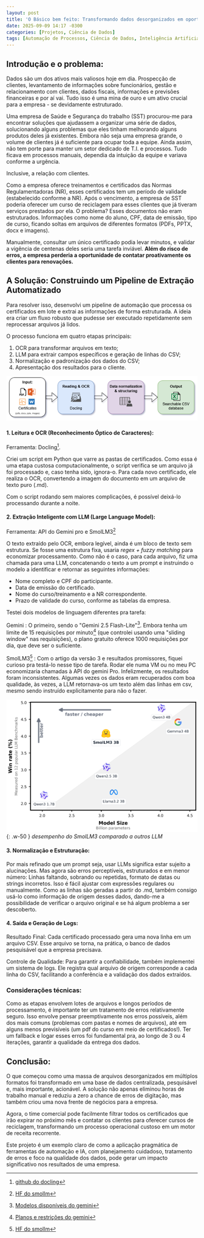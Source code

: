 ```yaml
---
layout: post
title: 'O Básico bem feito: Transformando dados desorganizados em oportunidades'
date: 2025-09-09 14:17 -0300
categories: [Projetos, Ciência de Dados]
tags: [Automação de Processos, Ciência de Dados, Inteligência Artificial, LLM, OCR, Python, Gestão de Dados, Transformação Digital, SST (Saúde e Segurança do Trabalho)]
---
```


## Introdução e o problema:

Dados são um dos ativos mais valiosos hoje em dia. Prospecção de clientes, levantamento de informações sobre funcionários, gestão e relacionamento com clientes, dados fiscais, informações e previsões financeiras e por aí vai. Tudo isso é uma mina de ouro e um ativo crucial para a empresa - se devidamente estruturado.

Uma empresa de Saúde e Segurança do trabalho (SST) procurou-me para encontrar soluções que ajudassem a organizar uma série de dados, solucionando alguns problemas que eles tinham melhorando alguns produtos deles já existentes. Embora não seja uma empresa grande, o volume de clientes já é suficiente para ocupar toda a equipe. Ainda assim, não tem porte para manter um setor dedicado de T.I. e processos. Tudo ficava em processos manuais, dependia da intuição da equipe e variava conforme a urgência.

Inclusive, a relação com clientes.

Como a empresa oferece treinamentos e certificados das Normas Regulamentadoras (NR), esses certificados tem um período de validade (estabelecido conforme a NR). Após o vencimento, a empresa de SST poderia oferecer um curso de reciclagem para esses clientes que já tiveram serviços prestados por ela. O problema? Esses documentos não eram estruturados. Informações como nome do aluno, CPF, data de emissão, tipo de curso, ficando soltas em arquivos de diferentes formatos (PDFs, PPTX, docx e imagens).

Manualmente, consultar um único certificado podia levar minutos, e validar a vigência de centenas deles seria uma tarefa inviável. **Além do risco de erros, a empresa perderia a oportunidade de contatar proativamente os clientes para renovações.**

## A Solução: Construindo um Pipeline de Extração Automatizado
Para resolver isso, desenvolvi um pipeline de automação que processa os certificados em lote e extrai as informações de forma estruturada. A ideia era criar um fluxo robusto que pudesse ser executado repetidamente sem reprocessar arquivos já lidos.

O processo funciona em quatro etapas principais:
1. OCR para transformar arquivos em texto;
2. LLM para extrair campos específicos e geração de linhas do CSV;
3. Normalização e padronização dos dados do CSV;
4. Apresentação dos resultados para o cliente.

![Desktop View](/assets/img/ocr-llm-processing-diagram.png)

#### 1. Leitura e OCR (Reconhecimento Óptico de Caracteres):

Ferramenta: Docling[^docling].

Criei um script em Python que varre as pastas de certificados. Como essa é uma etapa custosa computacionalmente, o script verifica se um arquivo já foi processado e, caso tenha sido, ignora-o. Para cada novo certificado, ele realiza o OCR, convertendo a imagem do documento em um arquivo de texto puro (.md).

Com o script rodando sem maiores complicações, é possível deixá-lo processando durante a noite.

#### 2. Extração Inteligente com LLM (Large Language Model):

Ferramenta: API do Gemini pro e SmolLM3[^smollm]

O texto extraído pelo OCR, embora legível, ainda é um bloco de texto sem estrutura. Se fosse uma estrutura fixa, usaria _regex + fuzzy matching_ para economizar processamento. Como não é o caso, para cada arquivo, fiz uma chamada para uma LLM, concatenando o texto a um prompt e instruindo o modelo a identificar e retornar as seguintes informações:

* Nome completo e CPF do participante.
* Data de emissão do certificado.
* Nome do curso/treinamento e a NR correspondente.
* Prazo de validade do curso, conforme as tabelas da empresa.


Testei dois modelos de linguagem diferentes pra tarefa:

Gemini
: O primeiro, sendo  o "Gemini 2.5 Flash-Lite"[^gemini-models]. Embora tenha um limite de 15 requisições por minuto[^gemini-rate-limits] (que controlei usando uma "sliding window" nas requisições), o plano gratuito oferece 1000 requisições por dia, que deve ser o suficiente.

SmolLM3[^smollm]
: Com o artigo da versão 3 e resultados promissores, fiquei curioso pra testá-lo nesse tipo de tarefa. Rodar ele numa VM ou no meu PC economizaria chamadas à API do gemini Pro. Infelizmente, os resultados foram inconsistentes. Algumas vezes os dados eram recuperados com boa qualidade, às vezes, a LLM retornava-os um texto além das linhas em csv, mesmo sendo instruído explicitamente para não o fazer.

![Desktop View](/assets/img/smollm3-comparison.png){: .w-50 }
_desempenho do SmolLM3 comparado a outros LLM_



#### 3. Normalização e Estruturação:

Por mais refinado que um prompt seja, usar LLMs significa estar sujeito a alucinações. Mas agora são erros perceptíveis, estruturados e em menor número: Linhas faltando, sobrando ou repetidas, formato de datas ou strings incorretos. Isso é fácil ajustar com expressões regulares ou manualmente.
Como as linhas são geradas a partir do .md, também consigo usá-lo como informação de origem desses dados, dando-me a possibilidade de verificar o arquivo original e se há algum problema a ser descoberto.

#### 4. Saída e Geração de Logs:

Resultado Final: Cada certificado processado gera uma nova linha em um arquivo CSV. Esse arquivo se torna, na prática, o banco de dados pesquisável que a empresa precisava.

Controle de Qualidade: Para garantir a confiabilidade, também implementei um sistema de logs. Ele registra qual arquivo de origem corresponde a cada linha do CSV, facilitando a conferência e a validação dos dados extraídos.

### Considerações técnicas:

Como as etapas envolvem lotes de arquivos e longos períodos de processamento, é importante ter um tratamento de erros relativamente seguro. Isso envolve pensar preemptivamente nos erros possíveis, além dos mais comuns (problemas com pastas e nomes de arquivos), até em alguns menos previsíveis (um pdf do curso em meio de certificados!). Ter um fallback e logar esses erros foi fundamental pra, ao longo de 3 ou 4 iterações, garantir a qualidade da entrega dos dados.


## Conclusão:

O que começou como uma massa de arquivos desorganizados em múltiplos formatos foi transformado em uma base de dados centralizada, pesquisável e, mais importante, acionável. A solução não apenas eliminou horas de trabalho manual e reduziu a zero a chance de erros de digitação, mas também criou uma nova frente de negócios para a empresa.

Agora, o time comercial pode facilmente filtrar todos os certificados que irão expirar no próximo mês e contatar os clientes para oferecer cursos de reciclagem, transformando um processo operacional custoso em um motor de receita recorrente.

Este projeto é um exemplo claro de como a aplicação pragmática de ferramentas de automação e IA, com planejamento cuidadoso, tratamento de erros e foco na qualidade dos dados, pode gerar um impacto significativo nos resultados de uma empresa.

[^gemini-rate-limits]: [Planos e restrições do gemini](https://ai.google.dev/gemini-api/docs/rate-limits#free-tier)
[^gemini-models]: [Modelos disponíveis do gemini](https://ai.google.dev/gemini-api/docs/models)
[^docling]: [github do docling](https://github.com/docling-project/docling)
[^smollm]: [HF do smollm](https://huggingface.co/blog/smollm3)
[^lost-in-the-middle]: ["lost in the middle": how LLMs use long contexts](https://arxiv.org/pdf/2307.03172)